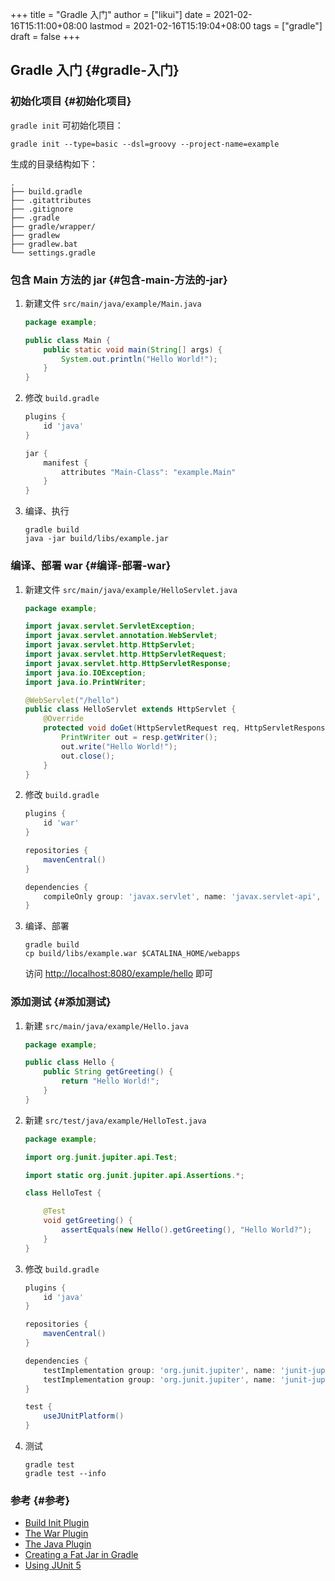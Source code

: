 +++
title = "Gradle 入门"
author = ["likui"]
date = 2021-02-16T15:11:00+08:00
lastmod = 2021-02-16T15:19:04+08:00
tags = ["gradle"]
draft = false
+++

## Gradle 入门 {#gradle-入门}


### 初始化项目 {#初始化项目}

`gradle init` 可初始化项目：

```shell
gradle init --type=basic --dsl=groovy --project-name=example
```

生成的目录结构如下：

```shell
.
├── build.gradle
├── .gitattributes
├── .gitignore
├── .gradle
├── gradle/wrapper/
├── gradlew
├── gradlew.bat
└── settings.gradle
```


### 包含 Main 方法的 jar {#包含-main-方法的-jar}

1.  新建文件 `src/main/java/example/Main.java`

    ```java
    package example;

    public class Main {
        public static void main(String[] args) {
            System.out.println("Hello World!");
        }
    }
    ```
2.  修改 `build.gradle`

    ```groovy
    plugins {
        id 'java'
    }

    jar {
        manifest {
            attributes "Main-Class": "example.Main"
        }
    }
    ```
3.  编译、执行

    ```shell
    gradle build
    java -jar build/libs/example.jar
    ```


### 编译、部署 war {#编译-部署-war}

1.  新建文件 `src/main/java/example/HelloServlet.java`

    ```java
    package example;

    import javax.servlet.ServletException;
    import javax.servlet.annotation.WebServlet;
    import javax.servlet.http.HttpServlet;
    import javax.servlet.http.HttpServletRequest;
    import javax.servlet.http.HttpServletResponse;
    import java.io.IOException;
    import java.io.PrintWriter;

    @WebServlet("/hello")
    public class HelloServlet extends HttpServlet {
        @Override
        protected void doGet(HttpServletRequest req, HttpServletResponse resp) throws ServletException, IOException {
            PrintWriter out = resp.getWriter();
            out.write("Hello World!");
            out.close();
        }
    }
    ```
2.  修改 `build.gradle`

    ```groovy
    plugins {
        id 'war'
    }

    repositories {
        mavenCentral()
    }

    dependencies {
        compileOnly group: 'javax.servlet', name: 'javax.servlet-api', version: '4.0.1'
    }
    ```
3.  编译、部署

    ```shell
    gradle build
    cp build/libs/example.war $CATALINA_HOME/webapps
    ```

    访问 <http://localhost:8080/example/hello> 即可


### 添加测试 {#添加测试}

1.  新建 `src/main/java/example/Hello.java`

    ```java
    package example;

    public class Hello {
        public String getGreeting() {
            return "Hello World!";
        }
    }
    ```
2.  新建 `src/test/java/example/HelloTest.java`

    ```java
    package example;

    import org.junit.jupiter.api.Test;

    import static org.junit.jupiter.api.Assertions.*;

    class HelloTest {

        @Test
        void getGreeting() {
            assertEquals(new Hello().getGreeting(), "Hello World?");
        }
    }
    ```
3.  修改 `build.gradle`

    ```groovy
    plugins {
        id 'java'
    }

    repositories {
        mavenCentral()
    }

    dependencies {
        testImplementation group: 'org.junit.jupiter', name: 'junit-jupiter-api', version: '5.7.1'
        testImplementation group: 'org.junit.jupiter', name: 'junit-jupiter-engine', version: '5.7.1'
    }

    test {
        useJUnitPlatform()
    }

    ```
4.  测试

    ```shell
    gradle test
    gradle test --info
    ```


### 参考 {#参考}

-   [Build Init Plugin](https://docs.gradle.org/current/userguide/build%5Finit%5Fplugin.html)
-   [The War Plugin](https://docs.gradle.org/current/userguide/war%5Fplugin.html)
-   [The Java Plugin](https://docs.gradle.org/current/userguide/java%5Fplugin.html)
-   [Creating a Fat Jar in Gradle](https://www.baeldung.com/gradle-fat-jar)
-   [Using JUnit 5](https://docs.gradle.org/current/userguide/java%5Ftesting.html#using%5Fjunit5)
